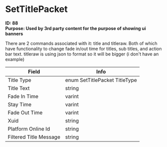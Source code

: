 # SetTitlePacket

**ID: 88**  
**Purpose: Used by 3rd party content for the purpose of showing ui banners**  

There are 2 commands associated with it: title and titleraw. Both of which have functionality to change fade in/out time for titles, sub titles, and action bar text. titleraw is using json to format so it will be bigger (i don't have an example)

<table><thead><tr><th>Field</th><th>Info</th></tr></thead><tbody>
<tr><td>Title Type</td><td>enum SetTitlePacket TitleType</td></tr>
<tr><td>Title Text</td><td>string</td></tr>
<tr><td>Fade In Time</td><td>varint</td></tr>
<tr><td>Stay Time</td><td>varint</td></tr>
<tr><td>Fade Out Time</td><td>varint</td></tr>
<tr><td>Xuid</td><td>string</td></tr>
<tr><td>Platform Online Id</td><td>string</td></tr>
<tr><td>Filtered Title Message</td><td>string</td></tr>
</tbody></table>